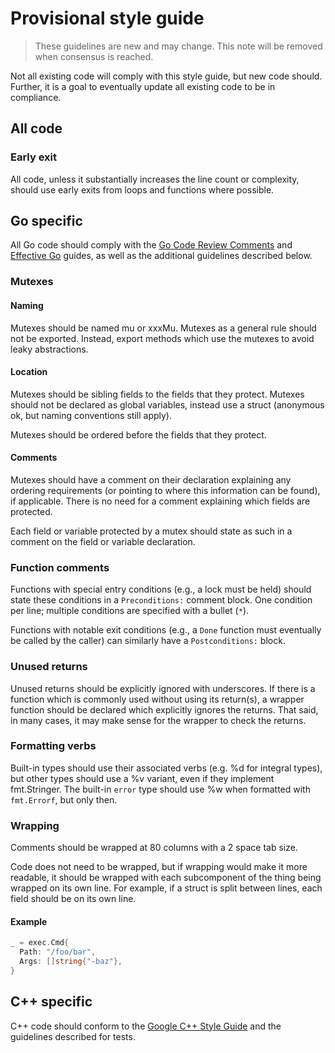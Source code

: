 # Provisional style guide

> These guidelines are new and may change. This note will be removed when
> consensus is reached.

Not all existing code will comply with this style guide, but new code should.
Further, it is a goal to eventually update all existing code to be in
compliance.

## All code

### Early exit

All code, unless it substantially increases the line count or complexity, should
use early exits from loops and functions where possible.

## Go specific

All Go code should comply with the [Go Code Review Comments][gostyle] and
[Effective Go][effective_go] guides, as well as the additional guidelines
described below.

### Mutexes

#### Naming

Mutexes should be named mu or xxxMu. Mutexes as a general rule should not be
exported. Instead, export methods which use the mutexes to avoid leaky
abstractions.

#### Location

Mutexes should be sibling fields to the fields that they protect. Mutexes should
not be declared as global variables, instead use a struct (anonymous ok, but
naming conventions still apply).

Mutexes should be ordered before the fields that they protect.

#### Comments

Mutexes should have a comment on their declaration explaining any ordering
requirements (or pointing to where this information can be found), if
applicable. There is no need for a comment explaining which fields are
protected.

Each field or variable protected by a mutex should state as such in a comment on
the field or variable declaration.

### Function comments

Functions with special entry conditions (e.g., a lock must be held) should state
these conditions in a `Preconditions:` comment block. One condition per line;
multiple conditions are specified with a bullet (`*`).

Functions with notable exit conditions (e.g., a `Done` function must eventually
be called by the caller) can similarly have a `Postconditions:` block.

### Unused returns

Unused returns should be explicitly ignored with underscores. If there is a
function which is commonly used without using its return(s), a wrapper function
should be declared which explicitly ignores the returns. That said, in many
cases, it may make sense for the wrapper to check the returns.

### Formatting verbs

Built-in types should use their associated verbs (e.g. %d for integral types),
but other types should use a %v variant, even if they implement fmt.Stringer.
The built-in `error` type should use %w when formatted with `fmt.Errorf`, but
only then.

### Wrapping

Comments should be wrapped at 80 columns with a 2 space tab size.

Code does not need to be wrapped, but if wrapping would make it more readable,
it should be wrapped with each subcomponent of the thing being wrapped on its
own line. For example, if a struct is split between lines, each field should be
on its own line.

#### Example

```go
_ = exec.Cmd{
  Path: "/foo/bar",
  Args: []string{"-baz"},
}
```

## C++ specific

C++ code should conform to the [Google C++ Style Guide][cppstyle] and the
guidelines described for tests.

[cppstyle]: https://google.github.io/styleguide/cppguide.html
[gostyle]: https://github.com/golang/go/wiki/CodeReviewComments
[effective_go]: https://golang.org/doc/effective_go.html
